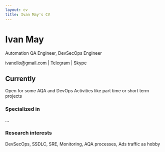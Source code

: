 ```yaml
---
layout: cv
title: Ivan May's CV
---
```

# Ivan May
Automation QA Engineer, DevSecOps Engineer

<div id="webaddress">
<a href="ivanello@gmail.com">ivanello@gmail.com</a>
| <a href="https://t.me/a_i_all">Telegram</a>
| <a href="https://join.skype.com/invite/xW8q4gBQmfOv">Skype</a>
</div>


## Currently

Open for some AQA and DevOps Activities like part time or short term projects

### Specialized in

...

### Research interests

DevSecOps, SSDLC, SRE, Monitoring, AQA processes, Ads traffic as hobby
